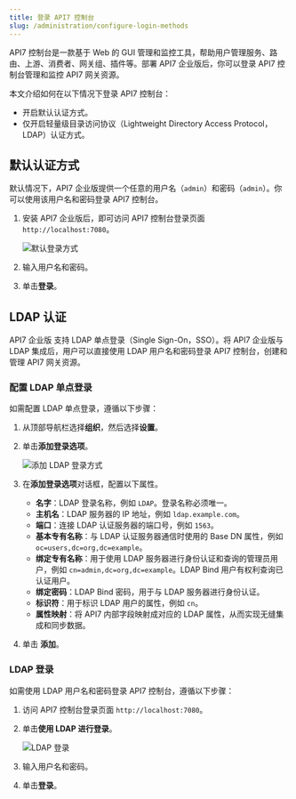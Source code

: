 ```yaml
---
title: 登录 API7 控制台
slug: /administration/configure-login-methods
---
```


API7 控制台是一款基于 Web 的 GUI 管理和监控工具，帮助用户管理服务、路由、上游、消费者、网关组、插件等。部署 API7 企业版后，你可以登录 API7 控制台管理和监控 API7 网关资源。

本文介绍如何在以下情况下登录 API7 控制台：

- 开启默认认证方式。
- 仅开启轻量级目录访问协议（Lightweight Directory Access Protocol，LDAP）认证方式。

## 默认认证方式

默认情况下，API7 企业版提供一个任意的用户名（`admin`）和密码（`admin`）。你可以使用该用户名和密码登录 API7 控制台。

1. 安装 API7 企业版后，即可访问 API7 控制台登录页面 `http://localhost:7080`。

    ![默认登录方式](https://static.apiseven.com/uploads/2024/02/27/Dee65PGB_login-default_zh.png)

2. 输入用户名和密码。

3. 单击**登录**。

## LDAP 认证

API7 企业版 支持 LDAP 单点登录（Single Sign-On，SSO）。将 API7 企业版与 LDAP 集成后，用户可以直接使用 LDAP 用户名和密码登录 API7 控制台，创建和管理 API7 网关资源。

### 配置 LDAP 单点登录

如需配置 LDAP 单点登录，遵循以下步骤：

1. 从顶部导航栏选择**组织**，然后选择**设置**。

2. 单击**添加登录选项**。

    ![添加 LDAP 登录方式](https://static.apiseven.com/uploads/2024/02/27/2HuQL2Fg_add-login-method_zh.png)

3. 在**添加登录选项**对话框，配置以下属性。

    - **名字**：LDAP 登录名称，例如 `LDAP`。登录名称必须唯一。
    - **主机名**：LDAP 服务器的 IP 地址，例如 `ldap.example.com`。
    - **端口**：连接 LDAP 认证服务器的端口号，例如 `1563`。
    - **基本专有名称**：与 LDAP 认证服务器通信时使用的 Base DN 属性，例如 `oc=users,dc=org,dc=example`。
    - **绑定专有名称**：用于使用 LDAP 服务器进行身份认证和查询的管理员用户，例如 `cn=admin,dc=org,dc=example`。LDAP Bind 用户有权利查询已认证用户。
    - **绑定密码**：LDAP Bind 密码，用于与 LDAP 服务器进行身份认证。
    - **标识符**：用于标识 LDAP 用户的属性，例如 `cn`。
    - **属性映射**：将 API7 内部字段映射成对应的 LDAP 属性，从而实现无缝集成和同步数据。

4. 单击 **添加**。

### LDAP 登录

如需使用 LDAP 用户名和密码登录 API7 控制台，遵循以下步骤：

1. 访问 API7 控制台登录页面 `http://localhost:7080`。

2. 单击**使用 LDAP 进行登录**。

    ![LDAP 登录](https://static.apiseven.com/uploads/2024/02/27/nSOMHiYm_login-ldap_zh.png)

3. 输入用户名和密码。

4. 单击**登录**。
